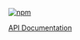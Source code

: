 [![npm](https://img.shields.io/npm/v/@acoustic-content-sdk/ng-utils.svg?style=flat-square)](https://www.npmjs.com/package/@acoustic-content-sdk/ng-utils)

[API Documentation](./markdown/ng-utils.md)
